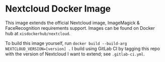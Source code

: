 # Nextcloud Docker Image

This image extends the official Nextcloud image, ImageMagick & FaceRecognition requirements support. Images can be found on Docker hub at `xisdockerhub/nextcloud`. 

To build this image yourself, run `docker build --build-arg NEXTCLOUD_VERSION=[version] .` I build using GitLab CI by tagging this repo with the version of Nextcloud I want to extend; see `.gitlab-ci.yml`. 
